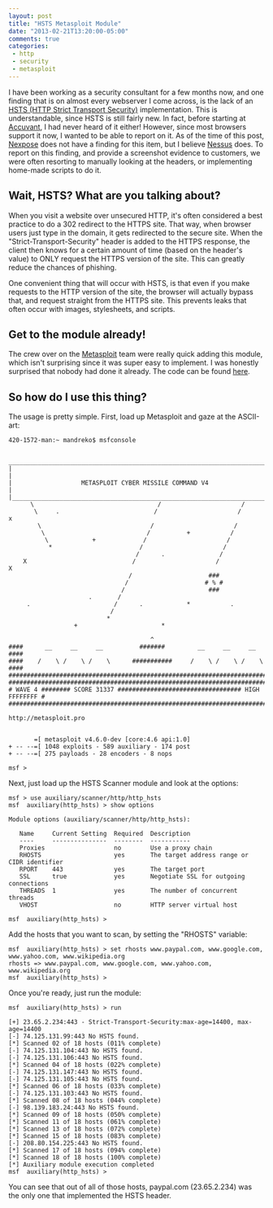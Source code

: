 ```yaml
---
layout: post
title: "HSTS Metasploit Module"
date: "2013-02-21T13:20:00-05:00"
comments: true
categories:
 - http
 - security
 - metasploit
---
```


I have been working as a security consultant for a few months now, and one finding that is on almost every webserver I come across, is the lack of an [HSTS (HTTP Strict Transport Security)](https://en.wikipedia.org/wiki/HTTP_Strict_Transport_Security) implementation. This is understandable, since HSTS is still fairly new. In fact, before starting at [Accuvant](http://www.accuvant.com), I had never heard of it either! However, since most browsers support it now, I wanted to be able to report on it. As of the time of this post, [Nexpose](https://www.rapid7.com/products/nexpose) does not have a finding for this item, but I believe [Nessus](http://www.tenable.com/products/nessus) does. To report on this finding, and provide a screenshot evidence to customers, we were often resorting to manually looking at the headers, or implementing home-made scripts to do it.

<!-- more -->

## Wait, HSTS? What are you talking about?

When you visit a website over unsecured HTTP, it's often considered a best practice to do a 302 redirect to the HTTPS site. That way, when browser users just type in the domain, it gets redirected to the secure site. When the "Strict-Transport-Security" header is added to the HTTPS response, the client then knows for a certain amount of time (based on the header's value) to ONLY request the HTTPS version of the site. This can greatly reduce the chances of phishing.

One convenient thing that will occur with HSTS, is that even if you make requests to the HTTP version of the site, the browser will actually bypass that, and request straight from the HTTPS site. This prevents leaks that often occur with images, stylesheets, and scripts.

## Get to the module already!

The crew over on the [Metasploit](http://www.metasploit.com) team were really quick adding this module, which isn't surprising since it was super easy to implement. I was honestly surprised that nobody had done it already. The code can be found [here](https://github.com/rapid7/metasploit-framework/blob/master/modules/auxiliary/scanner/http/http_hsts.rb).

## So how do I use this thing?

The usage is pretty simple. First, load up Metasploit and gaze at the ASCII-art:

```
420-1572-man:~ mandreko$ msfconsole

 ______________________________________________________________________________
|                                                                              |
|                   METASPLOIT CYBER MISSILE COMMAND V4                        |
|______________________________________________________________________________|
      \                                  /                      /
       \     .                          /                      /            x
        \                              /                      /
         \                            /          +           /
          \            +             /                      /
           *                        /                      /
                                   /      .               /
    X                             /                      /            X
                                 /                     ###
                                /                     # % #
                               /                       ###
                      .       /
     .                       /      .            *           .
                            /
                           *
                  +                       *

                                       ^
####      __     __     __          #######         __     __     __        ####
####    /    \ /    \ /    \      ###########     /    \ /    \ /    \      ####
################################################################################
################################################################################
# WAVE 4 ######## SCORE 31337 ################################## HIGH FFFFFFFF #
################################################################################
                                                           http://metasploit.pro


       =[ metasploit v4.6.0-dev [core:4.6 api:1.0]
+ -- --=[ 1048 exploits - 589 auxiliary - 174 post
+ -- --=[ 275 payloads - 28 encoders - 8 nops

msf >
```
Next, just load up the HSTS Scanner module and look at the options: 

```
msf > use auxiliary/scanner/http/http_hsts 
msf  auxiliary(http_hsts) > show options

Module options (auxiliary/scanner/http/http_hsts):

   Name     Current Setting  Required  Description
   ----     ---------------  --------  -----------
   Proxies                   no        Use a proxy chain
   RHOSTS                    yes       The target address range or CIDR identifier
   RPORT    443              yes       The target port
   SSL      true             yes       Negotiate SSL for outgoing connections
   THREADS  1                yes       The number of concurrent threads
   VHOST                     no        HTTP server virtual host

msf  auxiliary(http_hsts) > 
```

Add the hosts that you want to scan, by setting the "RHOSTS" variable: 

```
msf  auxiliary(http_hsts) > set rhosts www.paypal.com, www.google.com, www.yahoo.com, www.wikipedia.org
rhosts => www.paypal.com, www.google.com, www.yahoo.com, www.wikipedia.org
msf  auxiliary(http_hsts) > 
```

Once you're ready, just run the module: 

```
msf  auxiliary(http_hsts) > run

[+] 23.65.2.234:443 - Strict-Transport-Security:max-age=14400, max-age=14400
[-] 74.125.131.99:443 No HSTS found.
[*] Scanned 02 of 18 hosts (011% complete)
[-] 74.125.131.104:443 No HSTS found.
[-] 74.125.131.106:443 No HSTS found.
[*] Scanned 04 of 18 hosts (022% complete)
[-] 74.125.131.147:443 No HSTS found.
[-] 74.125.131.105:443 No HSTS found.
[*] Scanned 06 of 18 hosts (033% complete)
[-] 74.125.131.103:443 No HSTS found.
[*] Scanned 08 of 18 hosts (044% complete)
[-] 98.139.183.24:443 No HSTS found.
[*] Scanned 09 of 18 hosts (050% complete)
[*] Scanned 11 of 18 hosts (061% complete)
[*] Scanned 13 of 18 hosts (072% complete)
[*] Scanned 15 of 18 hosts (083% complete)
[-] 208.80.154.225:443 No HSTS found.
[*] Scanned 17 of 18 hosts (094% complete)
[*] Scanned 18 of 18 hosts (100% complete)
[*] Auxiliary module execution completed
msf  auxiliary(http_hsts) > 
```

You can see that out of all of those hosts, paypal.com (23.65.2.234) was the only one that implemented the HSTS header.
